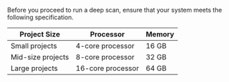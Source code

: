 Before you proceed to run a deep scan, ensure that your system meets the following specification.

| Project Size | Processor | Memory |
|--------------|-----------|--------|
| Small projects | 4-core processor | 16 GB |
| Mid-size projects | 8-core processor | 32 GB |
| Large projects | 16-core processor | 64 GB |